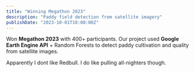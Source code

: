 ```yaml
---
title: "Winning Megathon 2023"
description: "Paddy field detection from satellite imagery"
publishDate: "2023-10-01T10:00:00Z"
---
```


Won **Megathon 2023** with 400+ participants. Our project used **Google Earth Engine API** + Random Forests to detect paddy cultivation and quality from satellite images.

Apparently I dont like Redbull. I do like pulling all-nighters though.
